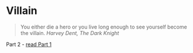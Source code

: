 # Villain

> You either die a hero or you live long enough to see yourself become the villain. *Harvey Dent, The Dark Knight*

Part 2 - [read Part 1]()